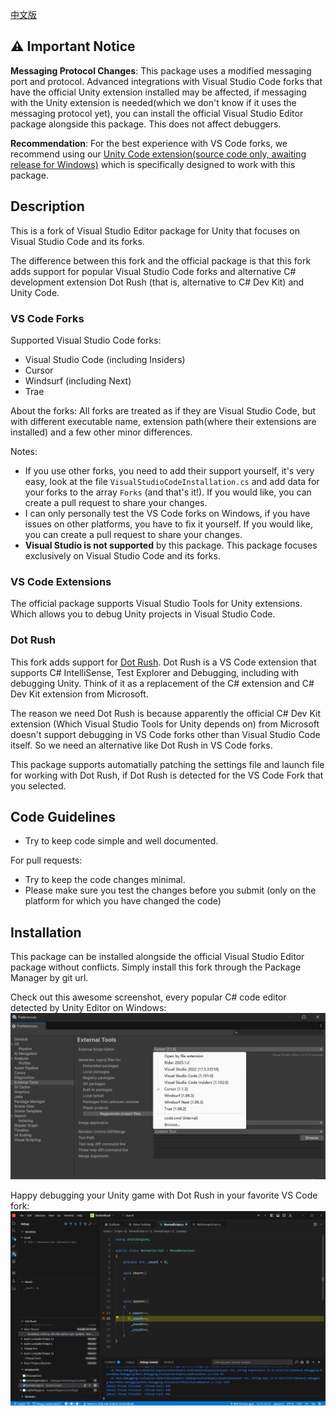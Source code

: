 [中文版](READMEZH.md)

## ⚠️ Important Notice

**Messaging Protocol Changes**: This package uses a modified messaging port and protocol. Advanced integrations with Visual Studio Code forks that have the official Unity extension installed may be affected, if messaging with the Unity extension is needed(which we don't know if it uses the messaging protocol yet), you can install the official Visual Studio Editor package alongside this package. This does not affect debuggers.

**Recommendation**: For the best experience with VS Code forks, we recommend using our [Unity Code extension(source code only, awaiting release for Windows)](https://github.com/hackerzhuli/unity-code.git) which is specifically designed to work with this package.

## Description
This is a fork of Visual Studio Editor package for Unity that focuses on Visual Studio Code and its forks.

The difference between this fork and the official package is that this fork adds support for popular Visual Studio Code forks and alternative C# development extension Dot Rush (that is, alternative to C# Dev Kit) and Unity Code.

### VS Code Forks
Supported Visual Studio Code forks:
- Visual Studio Code (including Insiders)
- Cursor
- Windsurf (including Next)
- Trae

About the forks:
All forks are treated as if they are Visual Studio Code, but with different executable name, extension path(where their extensions are installed) and a few other minor differences.

Notes:
- If you use other forks, you need to add their support yourself, it's very easy, look at the file `VisualStudioCodeInstallation.cs` and add data for your forks to the array `Forks` (and that's it!). If you would like, you can create a pull request to share your changes.
- I can only personally test the VS Code forks on Windows, if you have issues on other platforms, you have to fix it yourself. If you would like, you can create a pull request to share your changes.
- **Visual Studio is not supported** by this package. This package focuses exclusively on Visual Studio Code and its forks.

### VS Code Extensions
The official package supports Visual Studio Tools for Unity extensions. Which allows you to debug Unity projects in Visual Studio Code.

### Dot Rush
This fork adds support for [Dot Rush](https://github.com/JaneySprings/DotRush). Dot Rush is a VS Code extension that supports C# IntelliSense, Test Explorer and Debugging, including with debugging Unity. Think of it as a replacement of the C# extension and C# Dev Kit extension from Microsoft.

The reason we need Dot Rush is because apparently the official C# Dev Kit extension (Which Visual Studio Tools for Unity depends on) from Microsoft doesn't support debugging in VS Code forks other than Visual Studio Code itself. So we need an alternative like Dot Rush in VS Code forks.

This package supports automatially patching the settings file and launch file for working with Dot Rush, if Dot Rush is detected for the VS Code Fork that you selected.

## Code Guidelines
- Try to keep code simple and well documented.

For pull requests:
- Try to keep the code changes minimal.
- Please make sure you test the changes before you submit (only on the platform for which you have changed the code)

## Installation
This package can be installed alongside the official Visual Studio Editor package without conflicts. Simply install this fork through the Package Manager by git url.

Check out this awesome screenshot, every popular C# code editor detected by Unity Editor on Windows:
![image](Images/Unity%20Editor%20External%20Script%20Editor%20Detection.png)

Happy debugging your Unity game with Dot Rush in your favorite VS Code fork:
![image](Images/Debug%20in%20Trae%20With%20Dot%20Rush.png)
